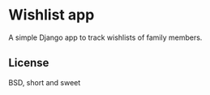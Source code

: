 Wishlist app
============

A simple Django app to track wishlists of family members.

License
-------

BSD, short and sweet
